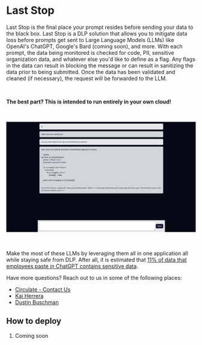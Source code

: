 # Last Stop 

Last Stop is the final place your prompt resides before sending your data to the black box. Last Stop is a DLP solution that allows you to mitigate data loss before prompts get sent to Large Language Models (LLMs) like OpenAI's ChatGPT, Google's Bard (coming soon), and more. With each prompt, the data being monitored is checked for code, PII, sensitive organization data, and whatever else you'd like to define as a flag. Any flags in the data can result in blocking the message or can result in sanitizing the data prior to being submitted. Once the data has been validated and cleaned (if necessary), the request will be forwarded to the LLM.

<br />

__The best part? This is intended to run entirely in your own cloud!__

<br />

![Example image of LLM functionality](assets/example.png)

<br />

Make the most of these LLMs by leveraging them all in one application all while staying safe from DLP. After all, it is estimated that [11% of data that employees paste in ChatGPT contains sensitive data](https://www.csoonline.com/article/3691115/sharing-sensitive-business-data-with-chatgpt-could-be-risky.html).

Have more questions? Reach out to us in some of the following places:
- [Circulate - Contact Us](https://www.circulate.dev/contact)
- [Kai Herrera](https://www.linkedin.com/in/kai-herrera/)
- [Dustin Buschman](https://www.linkedin.com/in/dbuschman/)


## How to deploy

1. Coming soon
